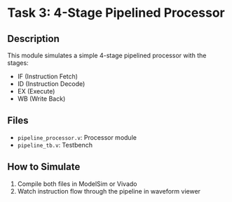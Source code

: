 # Task 3: 4-Stage Pipelined Processor

## Description
This module simulates a simple 4-stage pipelined processor with the stages:
- IF (Instruction Fetch)
- ID (Instruction Decode)
- EX (Execute)
- WB (Write Back)

## Files
- `pipeline_processor.v`: Processor module
- `pipeline_tb.v`: Testbench

## How to Simulate
1. Compile both files in ModelSim or Vivado
2. Watch instruction flow through the pipeline in waveform viewer
